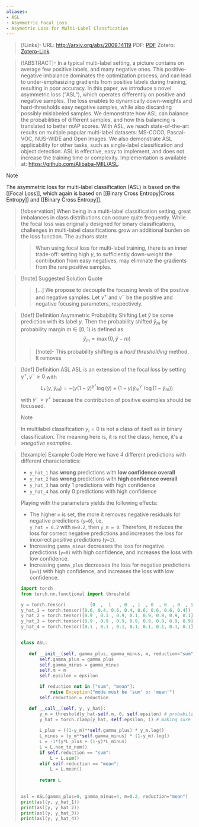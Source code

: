 ```yaml
---
aliases:
- ASL
- Asymmetric Focal Loss
- Asymetric Loss for Multi-Label Classfication
---
```


>[!Links]-
>URL: http://arxiv.org/abs/2009.14119
>PDF: [PDF](ben-baruch2021.pdf)
>Zotero: [Zotero-Link](zotero://select/items/@ben-baruch2021)

>[!ABSTRACT]-
>In a typical multi-label setting, a picture contains on average few positive labels, and many negative ones. This positive-negative imbalance dominates the optimization process, and can lead to under-emphasizing gradients from positive labels during training, resulting in poor accuracy. In this paper, we introduce a novel asymmetric loss ("ASL"), which operates differently on positive and negative samples. The loss enables to dynamically down-weights and hard-thresholds easy negative samples, while also discarding possibly mislabeled samples. We demonstrate how ASL can balance the probabilities of different samples, and how this balancing is translated to better mAP scores. With ASL, we reach state-of-the-art results on multiple popular multi-label datasets: MS-COCO, Pascal-VOC, NUS-WIDE and Open Images. We also demonstrate ASL applicability for other tasks, such as single-label classification and object detection. ASL is effective, easy to implement, and does not increase the training time or complexity. Implementation is available at: https://github.com/Alibaba-MIIL/ASL.

>[!note]
>The asymmetric loss for multi-label classification (ASL) is based on the [[Focal Loss]], which again is based on [[Binary Cross Entropy|Cross Entropy]] and [[Binary Cross Entropy]].

>[!observation]
>When being in a multi-label classification setting, great imbalances in class distributions can occure quite frequently. While the focal loss was originally designed for binary classifications, challenges in multi-label classifications grow an additional burden on the loss function. The authors state
>>When using focal loss for multi-label training, there is an inner trade-off: setting high $\gamma$, to sufficiently down-weight the contribution from easy negatives, may eliminate the gradients from the rare positive samples.
>

>[!note] Suggested Solution
> Quote
>>[...]  We propose to decouple the focusing levels of the positive and negative samples. Let $\gamma^+$ and $\gamma^-$ be the positive and negative focusing parameters, respectively.

>[!def] Definition Asymmetric Probability Shifting
>Let $\hat{y}$ be some prediction with its label $y$. Then the probability shifted $\hat{y}_m$ by probability margin $m \in [0,1)$ is defined as
>$$ \hat{y}_m = \max(0, \hat{y}-m) $$
>>[!note]-
>>This probability shifting is a _hard thresholding_ method. It removes

>[!def] Definition ASL
> ASL is an extension of the focal loss by setting $\gamma^+, \gamma^- \geq0$ with 
>$$ L_{F}(y, \hat{y}_m) = -\left(y (1-\hat{y})^{\gamma^+} \log(\hat{y}) + (1-y) \hat{y}_m^{\gamma^-}\log(1-\hat{y}_m)\right)$$
>with $\gamma^- > \gamma^+$ because the contribution of positive examples should be focussed.
>>[!note]
>>In multilabel classification $y_i=0$ is not a class of itself as in binary classification. The meaning here is, it is not the class, hence, it's a _»negative example«_.

>[!example] Example Code
>Here we have 4 different predictions with different characteristics:
>- `y_hat_1` has **wrong** predictions with **low confidence overall**
>- `y_hat_2` has **wrong** predictions with **high confidence overall**
>- `y_hat_3` has only $1$ predictions with high confidence
>- `y_hat_4` has only $0$ predictions with high confidence
>
>Playing with the parameters yields the following effects:
>- The higher `m` is set, the more it removes negative residuals for negative predictions (`y=0`), i.e. <br> `y_hat = 0.2` with `m=0.2`, then `y_m = 0`. Therefore, it reduces the loss for correct negative predictions and increases the loss for incorrect positive predictions (`y=1`).
>- Increasing `gamma_minus` decreases the loss for negative predictions (`y=0`) with high confidence, and increases the loss with low confidence.
>- Increasing `gamma_plus` decreases the loss for negative predictions (`y=1`) with high confidence, and increases the loss with low confidence.
>
>```python 
>import torch
>from torch.nn.functional import threshold
>
>y = torch.tensor(         [0  ,  1   , 0  , 1  , 0  , 0  , 0  , 1], dtype=torch.float)
>y_hat_1 = torch.tensor([0.6, 0.4, 0.6, 0.4, 0.6, 0.6, 0.6, 0.4])
>y_hat_2 = torch.tensor([0.9 , 0.1 , 0.9, 0.1, 0.9, 0.9, 0.9, 0.1])
>y_hat_3 = torch.tensor([0.9 , 0.9 , 0.9, 0.9, 0.9, 0.9, 0.9, 0.9])
>y_hat_4 = torch.tensor([0.1 , 0.1 , 0.1, 0.1, 0.1, 0.1, 0.1, 0.1])
>
>
>class ASL:
>   
>    def __init__(self, gamma_plus, gamma_minus, m, reduction="sum", epsilon=1e-7):
>        self.gamma_plus = gamma_plus
>        self.gamma_minus = gamma_minus
>        self.m = m
>        self.epsilon = epsilon
>
>        if reduction not in ["sum", "mean"]:
>            raise Exception("mode must be 'sum' or 'mean'")
>        self.reduction = reduction
>
>    def __call__(self, y, y_hat):
>        y_m = threshold(y_hat-self.m, 0, self.epsilon) # probability shifting
>        y_hat = torch.clamp(y_hat, self.epsilon, 1) # making sure non of the values are zero for log-function
>        
>        L_plus = ((1-y_m)**self.gamma_plus) * y_m.log()
>        L_minus = (y_m**self.gamma_minus) * (1-y_m).log()
>        L = -1*(y*L_plus + (1-y)*L_minus)
>        L = L.nan_to_num()
>        if self.reduction == "sum":
>            L = L.sum()
>        elif self.reduction == "mean":
>            L = L.mean()
>        
>        return L
>        
>
>asl = ASL(gamma_plus=0, gamma_minus=4, m=0.2, reduction="mean")
>print(asl(y, y_hat_1))
>print(asl(y, y_hat_2))
>print(asl(y, y_hat_3))
>print(asl(y, y_hat_4))
>``` 